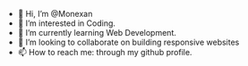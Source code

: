 - 👋 Hi, I’m @Monexan
- 👀 I’m interested in Coding.
- 🌱 I’m currently learning Web Development.
- 💞️ I’m looking to collaborate on building responsive websites 
- 📫 How to reach me: through my github profile.

<!---
Monexan/Monexan is a ✨ special ✨ repository because its `README.md` (this file) appears on your GitHub profile.
You can click the Preview link to take a look at your changes.
--->
